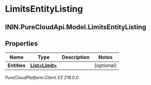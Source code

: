 # LimitsEntityListing

## ININ.PureCloudApi.Model.LimitsEntityListing

## Properties

|Name | Type | Description | Notes|
|------------ | ------------- | ------------- | -------------|
| **Entities** | [**List&lt;Limit&gt;**](Limit) |  | [optional] |



_PureCloudPlatform.Client.V2 219.0.0_
